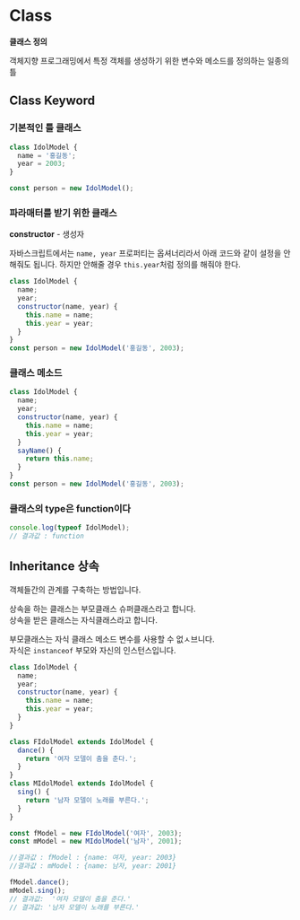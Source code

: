 # Class

**클래스 정의**

객체지향 프로그래밍에서 특정 객체를 생성하기 위한 변수와 메소드를 정의하는 일종의 틀

## Class Keyword

### 기본적인 틀 클래스

```javascript
class IdolModel {
  name = '홍길동';
  year = 2003;
}

const person = new IdolModel();
```

### 파라매터를 받기 위한 클래스  

**constructor** - 생성자

자바스크립트에서는 `name, year` 프로퍼티는 옵셔너리라서 아래 코드와 같이 설정을 안해줘도 됩니다.
하지만 안해줄 경우 `this.year`처럼 정의를 해줘야 한다. 

```javascript
class IdolModel {
  name;
  year;
  constructor(name, year) {
    this.name = name;
    this.year = year;
  }
}
const person = new IdolModel('홍길동', 2003);
```

### 클래스 메소드

```javascript
class IdolModel {
  name;
  year;
  constructor(name, year) {
    this.name = name;
    this.year = year;
  }
  sayName() {
    return this.name;
  }
}
const person = new IdolModel('홍길동', 2003);
```

### 클래스의 type은 function이다

```javascript
console.log(typeof IdolModel);
// 결과값 : function
```
## Inheritance 상속

객체들간의 관계를 구축하는 방법입니다.

상속을 하는 클래스는 부모클래스 슈퍼클래스라고 합니다.  
상속을 받은 클래스는 자식클래스라고 합니다.  

부모클래스는 자식 클래스 메소드 변수를 사용할 수 없ㅅ브니다.  
자식은 `instanceof` 부모와 자신의 인스턴스입니다.


```javascript
class IdolModel {
  name;
  year;
  constructor(name, year) {
    this.name = name;
    this.year = year;
  }
}

class FIdolModel extends IdolModel {
  dance() {
    return '여자 모델이 춤을 춘다.';
  }
}
class MIdolModel extends IdolModel {
  sing() {
    return '남자 모델이 노래를 부른다.';
  }
}

const fModel = new FIdolModel('여자', 2003);
const mModel = new MIdolModel('남자', 2001);

//결과값 : fModel : {name: 여자, year: 2003} 
//결과값 : mModel : {name: 남자, year: 2001}

fModel.dance();
mModel.sing();
// 결과값:  '여자 모델이 춤을 춘다.'
// 결과값: '남자 모델이 노래를 부른다.'
```